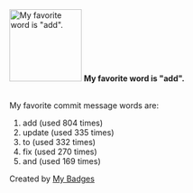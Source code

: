 <img src="https://my-badges.github.io/my-badges/favorite-word.png" alt="My favorite word is &quot;add&quot;." title="My favorite word is &quot;add&quot;." width="128">
<strong>My favorite word is &quot;add&quot;.</strong>
<br><br>

My favorite commit message words are:

1. add (used 804 times)
2. update (used 335 times)
3. to (used 332 times)
4. fix (used 270 times)
5. and (used 169 times)


Created by <a href="https://github.com/my-badges/my-badges">My Badges</a>